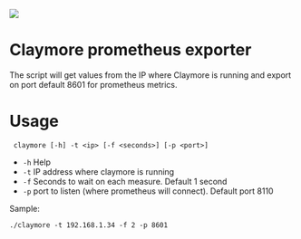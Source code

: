 ![](https://travis-ci.org/sdelrio/claymore-exporter.svg?branch=master)

# Claymore prometheus exporter

The script will get values from the IP where Claymore is running and export on port default 8601 for prometheus metrics.

# Usage

```
 claymore [-h] -t <ip> [-f <seconds>] [-p <port>]
```
- `-h` Help
- `-t` IP address where claymore is running
- `-f` Seconds to wait on each measure. Default 1 second
- `-p` port to listen (where prometheus will connect). Default port 8110

Sample:
```
./claymore -t 192.168.1.34 -f 2 -p 8601
```

